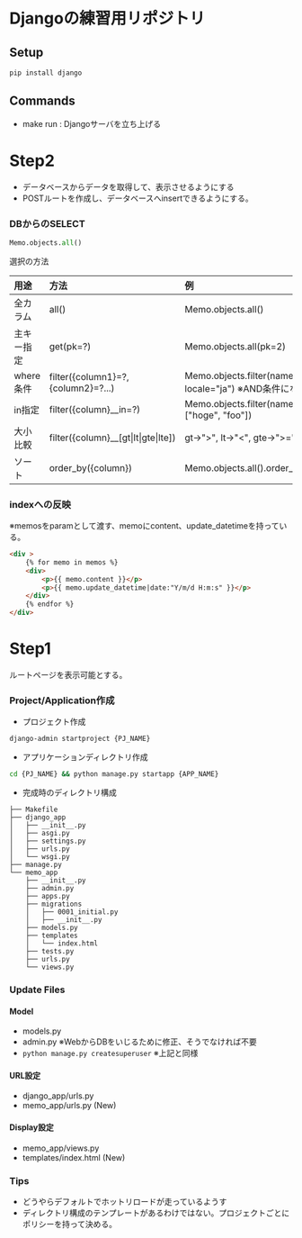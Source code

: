 # Djangoの練習用リポジトリ
## Setup

```bash
pip install django
```

## Commands

- make run : Djangoサーバを立ち上げる


# Step2
- データベースからデータを取得して、表示させるようにする
- POSTルートを作成し、データベースへinsertできるようにする。

### DBからのSELECT
```python
Memo.objects.all()
```

選択の方法

|用途|方法|例|
|:---|:---|:---|
|全カラム|all()|Memo.objects.all()
|主キー指定|get(pk=?)|Memo.objects.all(pk=2)
|where条件|filter({column1}=?, {column2}=?...)|Memo.objects.filter(name="hoge", locale="ja") ※AND条件になる
|in指定|filter({column}__in=?)|Memo.objects.filter(name__in=["hoge", "foo"])
|大小比較|filter({column}__[gt\|lt\|gte\|lte])|gt->">", lt->"<", gte->">=", lte->"gte"|
|ソート|order_by({column})|Memo.objects.all().order_by("name")

### indexへの反映
※memosをparamとして渡す、memoにcontent、update_datetimeを持っている。
```html
<div >
    {% for memo in memos %}
    <div>
        <p>{{ memo.content }}</p>
        <p>{{ memo.update_datetime|date:"Y/m/d H:m:s" }}</p>
    </div>
    {% endfor %}
</div>
```

# Step1
ルートページを表示可能とする。

### Project/Application作成

- プロジェクト作成

```bash
django-admin startproject {PJ_NAME}
```

- アプリケーションディレクトリ作成

```bash
cd {PJ_NAME} && python manage.py startapp {APP_NAME}
```

- 完成時のディレクトリ構成
```text
├── Makefile
├── django_app
│   ├── __init__.py
│   ├── asgi.py
│   ├── settings.py
│   ├── urls.py
│   └── wsgi.py
├── manage.py
└── memo_app
    ├── __init__.py
    ├── admin.py
    ├── apps.py
    ├── migrations
    │   ├── 0001_initial.py
    │   ├── __init__.py
    ├── models.py
    ├── templates
    │   └── index.html
    ├── tests.py
    ├── urls.py
    └── views.py
```

### Update Files
#### Model
- models.py
- admin.py ※WebからDBをいじるために修正、そうでなければ不要
- `python manage.py createsuperuser` ※上記と同様

#### URL設定
- django_app/urls.py
- memo_app/urls.py (New)

#### Display設定
- memo_app/views.py
- templates/index.html (New)

### Tips

- どうやらデフォルトでホットリロードが走っているようす
- ディレクトリ構成のテンプレートがあるわけではない。プロジェクトごとにポリシーを持って決める。
